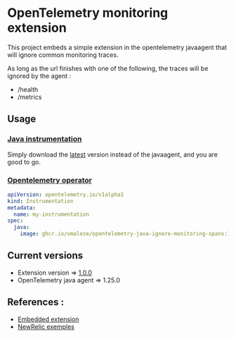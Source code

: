 # OpenTelemetry monitoring extension

This project embeds a simple extension in the opentelemetry javaagent that will ignore common monitoring traces.

As long as the url finishes with one of the following, the traces will be ignored by the agent :
* /health
* /metrics

## Usage

### [Java instrumentation](https://opentelemetry.io/docs/instrumentation/java/automatic/)
Simply download the [latest](https://github.com/vmaleze/opentelemetry-java-ignore-monitoring-spans/releases) version instead of the javaagent, and you are good to go.  


### [Opentelemetry operator](https://github.com/open-telemetry/opentelemetry-operator#use-customized-or-vendor-instrumentation)

```yaml
apiVersion: opentelemetry.io/v1alpha1
kind: Instrumentation
metadata:
  name: my-instrumentation
spec:
  java:
    image: ghcr.io/vmaleze/opentelemetry-java-ignore-monitoring-spans:1.0.0
```

## Current versions
* Extension version => [1.0.0](https://github.com/vmaleze/opentelemetry-java-ignore-monitoring-spans/releases)
* OpenTelemetry java agent => 1.25.0

## References :
* [Embedded extension](https://github.com/open-telemetry/opentelemetry-java-instrumentation/blob/main/examples/extension/README.md#embed-extensions-in-the-opentelemetry-agent)
* [NewRelic exemples](https://github.com/newrelic/newrelic-opentelemetry-examples)
